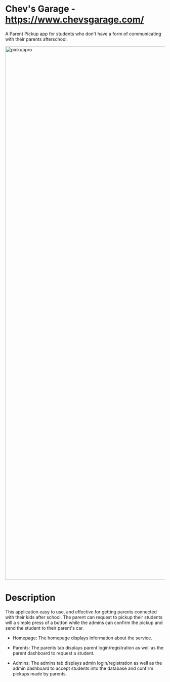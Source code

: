 # Chev's Garage - https://www.chevsgarage.com/

 A Parent Pickup app for students who don't have a form of communicating with their parents afterschool.

<img width="1680" alt="pickuppro" src="https://user-images.githubusercontent.com/80795010/220770231-4ce26adc-5d28-4c31-8d2a-7aa5b0f22580.png">

# Description

This application easy to use, and effective for getting parents connected with their kids after school. The parent can request to pickup their students will a simple press of a button while the admins can confirm the pickup and send the student to their parent's car.
- Homepage: The homepage displays information about the service.

- Parents: The parents tab displays parent login/registration as well as the parent dashboard to request a student.

- Admins: The admins tab displays admin login/registration as well as the admin dashboard to accept students into the database and confirm pickups made by parents.


